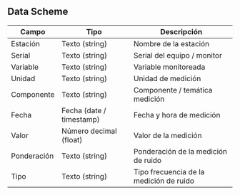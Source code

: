 ## Data Scheme

Campo | Tipo | Descripción
----- | ---- | -----------
Estación | Texto (string) | Nombre de la estación
Serial | Texto (string) | Serial del equipo / monitor
Variable | Texto (string) | Variable monitoreada
Unidad | Texto (string) | Unidad de medición
Componente | Texto (string) | Componente / temática medición
Fecha | Fecha (date / timestamp) | Fecha y hora de medición
Valor | Número decimal (float) | Valor de la medición
Ponderación | Texto (string) | Ponderación de la medición de ruido
Tipo | Texto (string) | Tipo frecuencia de la medición de ruido
